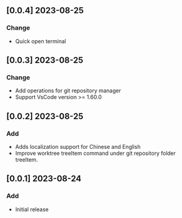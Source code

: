 ## [0.0.4] 2023-08-25

### Change

- Quick open terminal

## [0.0.3] 2023-08-25

### Change

- Add operations for git repository manager
- Support VsCode version >= 1.60.0

## [0.0.2] 2023-08-25

### Add

- Adds localization support for Chinese and English
- Improve worktree treeItem command under git repository folder treeItem.

## [0.0.1] 2023-08-24

### Add

- Initial release
